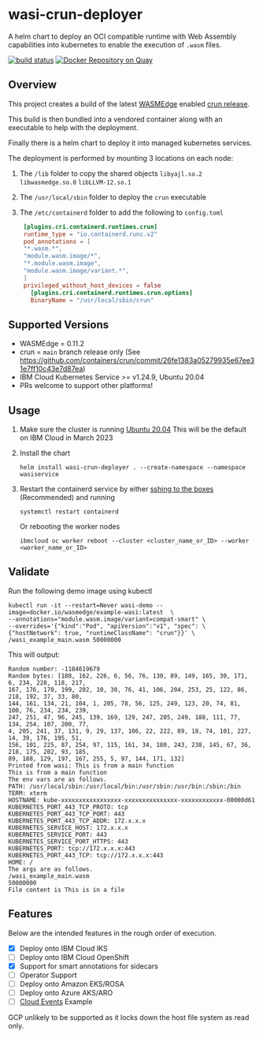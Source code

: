 # wasi-crun-deployer

A helm chart to deploy an OCI compatible runtime with Web Assembly capabilities into kubernetes to enable the execution of `.wasm` files.

[![build status](https://github.com/uirlis/wasi-crun-deployer/workflows/CI/badge.svg)](https://github.com/uirlis/wasi-crun-deployer/actions)
[![Docker Repository on Quay](https://quay.io/repository/uirlis/wasi-crun-deployer/status "Docker Repository on Quay")](https://quay.io/repository/uirlis/wasi-crun-deployer)

## Overview

This project creates a build of the latest [WASMEdge](https://github.com/WasmEdge/WasmEdge) enabled [crun release](https://github.com/containers/crun).

This build is then bundled into a vendored container along with an executable to help with the deployment.

Finally there is a helm chart to deploy it into managed kubernetes services.

The deployment is performed by mounting 3 locations on each node:

1. The `/lib` folder to copy the shared objects  `libyajl.so.2` `libwasmedge.so.0` `libLLVM-12.so.1`

2. The `/usr/local/sbin` folder to deploy the `crun` executable

3. The `/etc/containerd` folder to add the following to `config.toml`
   ```toml
    [plugins.cri.containerd.runtimes.crun]
    runtime_type = "io.containerd.runc.v2"
    pod_annotations = [
    "*.wasm.*",
    "module.wasm.image/*",
    "*.module.wasm.image",
    "module.wasm.image/variant.*",
    ]
    privileged_without_host_devices = false
      [plugins.cri.containerd.runtimes.crun.options]
      BinaryName = "/usr/local/sbin/crun"
    ```
## Supported Versions

* WASMEdge = 0.11.2
* crun = `main` branch release only (See https://github.com/containers/crun/commit/26fe1383a05279935e67ee31e7ff10c43e7d87ea)
* IBM Cloud Kubernetes Service >= v1.24.9, Ubuntu 20.04
* PRs welcome to support other platforms!

## Usage

1. Make sure the cluster is running [Ubuntu 20.04](https://cloud.ibm.com/docs/containers?topic=containers-ubuntu-migrate)
   This will be the default on IBM Cloud in March 2023

1. Install the chart
    ```
    helm install wasi-crun-deployer . --create-namespace --namespace wasiservice
    ```
1. Restart the containerd service by either [sshing to the boxes](https://cloud.ibm.com/docs/containers?topic=containers-cs_ssh_worker#pod-ssh) (Recommended) and running

    ```
    systemctl restart containerd
    ```

    Or rebooting the worker nodes
    ```
    ibmcloud oc worker reboot --cluster <cluster_name_or_ID> --worker <worker_name_or_ID>
    ```

## Validate

Run the following demo image using kubectl

```
kubectl run -it --restart=Never wasi-demo --image=docker.io/wasmedge/example-wasi:latest  \
--annotations="module.wasm.image/variant=compat-smart" \
--overrides='{"kind":"Pod", "apiVersion":"v1", "spec": \
{"hostNetwork": true, "runtimeClassName": "crun"}}' \
/wasi_example_main.wasm 50000000
```

This will output:

```
Random number: -1184619679
Random bytes: [188, 162, 226, 6, 56, 76, 130, 89, 149, 165, 30, 171, 6, 234, 228, 118, 217,
167, 176, 170, 199, 202, 10, 30, 76, 41, 106, 204, 253, 25, 122, 86, 218, 192, 37, 33, 80,
144, 161, 134, 21, 104, 1, 205, 78, 56, 125, 249, 123, 20, 74, 81, 100, 76, 234, 234, 239,
247, 251, 47, 96, 245, 139, 169, 129, 247, 205, 249, 188, 111, 77, 134, 254, 107, 200, 77,
4, 205, 241, 37, 131, 9, 29, 137, 106, 22, 222, 89, 18, 74, 101, 227, 14, 39, 176, 195, 51,
156, 101, 225, 87, 254, 97, 115, 161, 34, 180, 243, 238, 145, 67, 36, 218, 175, 202, 93, 185,
89, 188, 129, 197, 167, 255, 5, 97, 144, 171, 132]
Printed from wasi: This is from a main function
This is from a main function
The env vars are as follows.
PATH: /usr/local/sbin:/usr/local/bin:/usr/sbin:/usr/bin:/sbin:/bin
TERM: xterm
HOSTNAME: kube-xxxxxxxxxxxxxxxxx-xxxxxxxxxxxxxxx-xxxxxxxxxxxx-00000d61
KUBERNETES_PORT_443_TCP_PROTO: tcp
KUBERNETES_PORT_443_TCP_PORT: 443
KUBERNETES_PORT_443_TCP_ADDR: 172.x.x.x
KUBERNETES_SERVICE_HOST: 172.x.x.x
KUBERNETES_SERVICE_PORT: 443
KUBERNETES_SERVICE_PORT_HTTPS: 443
KUBERNETES_PORT: tcp://172.x.x.x:443
KUBERNETES_PORT_443_TCP: tcp://172.x.x.x:443
HOME: /
The args are as follows.
/wasi_example_main.wasm
50000000
File content is This is in a file
```

## Features

Below are the intended features in the rough order of execution.

* [x] Deploy onto IBM Cloud IKS
* [ ] Deploy onto IBM Cloud OpenShift
* [x] Support for smart annotations for sidecars
* [ ] Operator Support
* [ ] Deploy onto Amazon EKS/ROSA
* [ ] Deploy onto Azure AKS/ARO
* [ ] [Cloud Events](https://cloudevents.io/) Example

GCP unlikely to be supported as it locks down the host file system as read only.
